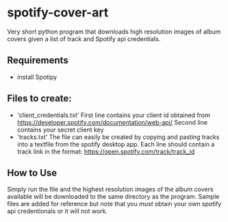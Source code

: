 # spotify-cover-art
Very short python program that downloads high resolution images of album covers given a list of track and Spotify api credentials.

## Requirements
- install Spotipy

## Files to create:
- 'client_credentials.txt'
 First line contains your client id obtained from https://developer.spotify.com/documentation/web-api/
 Second line contains your secret client key
- 'tracks.txt'
 The file can easily be created by copying and pasting tracks into a textfile from the spotify desktop app.
 Each line should contain a track link in the format:
 https://open.spotify.com/track/track_id

## How to Use
Simply run the file and the highest resolution images of the album covers available will be downloaded to the same directory as the program. Sample files are added for reference but note that you *must* obtain your own spotify api credentionals or it will not work.
